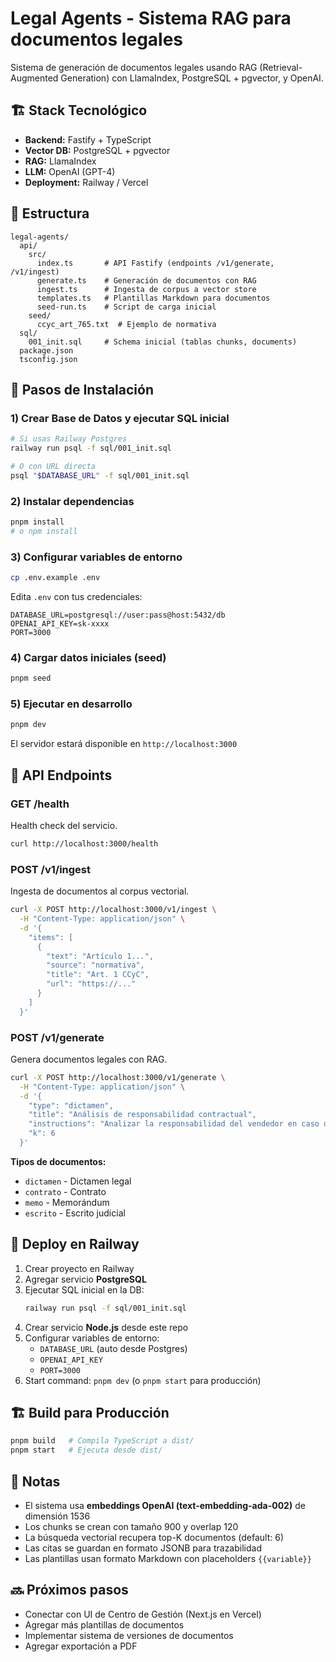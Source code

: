 # Legal Agents - Sistema RAG para documentos legales

Sistema de generación de documentos legales usando RAG (Retrieval-Augmented Generation) con LlamaIndex, PostgreSQL + pgvector, y OpenAI.

## 🏗️ Stack Tecnológico

- **Backend:** Fastify + TypeScript
- **Vector DB:** PostgreSQL + pgvector
- **RAG:** LlamaIndex
- **LLM:** OpenAI (GPT-4)
- **Deployment:** Railway / Vercel

## 📁 Estructura

```
legal-agents/
  api/
    src/
      index.ts       # API Fastify (endpoints /v1/generate, /v1/ingest)
      generate.ts    # Generación de documentos con RAG
      ingest.ts      # Ingesta de corpus a vector store
      templates.ts   # Plantillas Markdown para documentos
      seed-run.ts    # Script de carga inicial
    seed/
      ccyc_art_765.txt  # Ejemplo de normativa
  sql/
    001_init.sql     # Schema inicial (tablas chunks, documents)
  package.json
  tsconfig.json
```

## 🚀 Pasos de Instalación

### 1) Crear Base de Datos y ejecutar SQL inicial

```bash
# Si usas Railway Postgres
railway run psql -f sql/001_init.sql

# O con URL directa
psql "$DATABASE_URL" -f sql/001_init.sql
```

### 2) Instalar dependencias

```bash
pnpm install
# o npm install
```

### 3) Configurar variables de entorno

```bash
cp .env.example .env
```

Edita `.env` con tus credenciales:
```
DATABASE_URL=postgresql://user:pass@host:5432/db
OPENAI_API_KEY=sk-xxxx
PORT=3000
```

### 4) Cargar datos iniciales (seed)

```bash
pnpm seed
```

### 5) Ejecutar en desarrollo

```bash
pnpm dev
```

El servidor estará disponible en `http://localhost:3000`

## 📡 API Endpoints

### GET /health
Health check del servicio.

```bash
curl http://localhost:3000/health
```

### POST /v1/ingest
Ingesta de documentos al corpus vectorial.

```bash
curl -X POST http://localhost:3000/v1/ingest \
  -H "Content-Type: application/json" \
  -d '{
    "items": [
      {
        "text": "Artículo 1...",
        "source": "normativa",
        "title": "Art. 1 CCyC",
        "url": "https://..."
      }
    ]
  }'
```

### POST /v1/generate
Genera documentos legales con RAG.

```bash
curl -X POST http://localhost:3000/v1/generate \
  -H "Content-Type: application/json" \
  -d '{
    "type": "dictamen",
    "title": "Análisis de responsabilidad contractual",
    "instructions": "Analizar la responsabilidad del vendedor en caso de vicios ocultos",
    "k": 6
  }'
```

**Tipos de documentos:**
- `dictamen` - Dictamen legal
- `contrato` - Contrato
- `memo` - Memorándum
- `escrito` - Escrito judicial

## 🚢 Deploy en Railway

1. Crear proyecto en Railway
2. Agregar servicio **PostgreSQL**
3. Ejecutar SQL inicial en la DB:
   ```bash
   railway run psql -f sql/001_init.sql
   ```
4. Crear servicio **Node.js** desde este repo
5. Configurar variables de entorno:
   - `DATABASE_URL` (auto desde Postgres)
   - `OPENAI_API_KEY`
   - `PORT=3000`
6. Start command: `pnpm dev` (o `pnpm start` para producción)

## 🏗️ Build para Producción

```bash
pnpm build   # Compila TypeScript a dist/
pnpm start   # Ejecuta desde dist/
```

## 📝 Notas

- El sistema usa **embeddings OpenAI (text-embedding-ada-002)** de dimensión 1536
- Los chunks se crean con tamaño 900 y overlap 120
- La búsqueda vectorial recupera top-K documentos (default: 6)
- Las citas se guardan en formato JSONB para trazabilidad
- Las plantillas usan formato Markdown con placeholders `{{variable}}`

## 🔜 Próximos pasos

- Conectar con UI de Centro de Gestión (Next.js en Vercel)
- Agregar más plantillas de documentos
- Implementar sistema de versiones de documentos
- Agregar exportación a PDF

